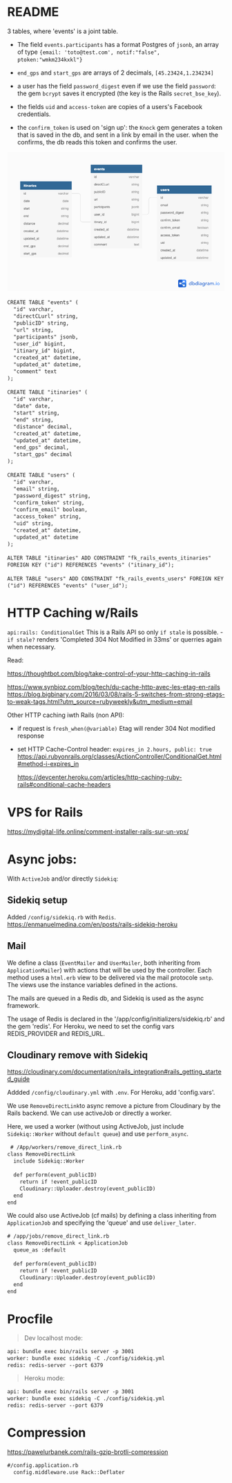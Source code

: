 # README

3 tables, where 'events' is a joint table.

- The field `events.participants` has a format Postgres of `jsonb`, an array of type `{email: 'toto@test.com', notif:"false", ptoken:"wmkm234kxkl"}`

- `end_gps` and `start_gps` are arrays of 2 decimals, `[45.23424,1.234234]`

- a user has the field `password_digest` even if we use the field `password`: the gem `bcrypt` saves it encrypted (the key is the Rails `secret_bse_key`).
- the fields `uid` and `access-token` are copies of a users's Facebook credentials.
- the `confirm_token` is used on 'sign up': the `Knock` gem generates a token that is saved in the db, and sent in a link by email in the user. when the confirms, the db reads this token and confirms the user.

![Database schema](https://github.com/ndrean/godwd/blob/master/public/goDownWind.png)

```
CREATE TABLE "events" (
  "id" varchar,
  "directCLurl" string,
  "publicID" string,
  "url" string,
  "participants" jsonb,
  "user_id" bigint,
  "itinary_id" bigint,
  "created_at" datetime,
  "updated_at" datetime,
  "comment" text
);

CREATE TABLE "itinaries" (
  "id" varchar,
  "date" date,
  "start" string,
  "end" string,
  "distance" decimal,
  "created_at" datetime,
  "updated_at" datetime,
  "end_gps" decimal,
  "start_gps" decimal
);

CREATE TABLE "users" (
  "id" varchar,
  "email" string,
  "password_digest" string,
  "confirm_token" string,
  "confirm_email" boolean,
  "access_token" string,
  "uid" string,
  "created_at" datetime,
  "updated_at" datetime
);

ALTER TABLE "itinaries" ADD CONSTRAINT "fk_rails_events_itinaries" FOREIGN KEY ("id") REFERENCES "events" ("itinary_id");

ALTER TABLE "users" ADD CONSTRAINT "fk_rails_events_users" FOREIGN KEY ("id") REFERENCES "events" ("user_id");
```

# HTTP Caching w/Rails

`api:rails: ConditionalGet`
This is a Rails API so only `if stale` is possible. -`if stale?` renders 'Completed 304 Not Modified in 33ms' or querries again when necessary.

Read:

<https://thoughtbot.com/blog/take-control-of-your-http-caching-in-rails>

<https://www.synbioz.com/blog/tech/du-cache-http-avec-les-etag-en-rails>
<https://blog.bigbinary.com/2016/03/08/rails-5-switches-from-strong-etags-to-weak-tags.html?utm_source=rubyweekly&utm_medium=email>

Other HTTP caching iwth Rails (non API):

- if request is `fresh_when(@variable)` Etag will render 304 Not modified response

- set HTTP Cache-Control header: `expires_in 2.hours, public: true`
  <https://api.rubyonrails.org/classes/ActionController/ConditionalGet.html#method-i-expires_in>

  <https://devcenter.heroku.com/articles/http-caching-ruby-rails#conditional-cache-headers>

# VPS for Rails

<https://mydigital-life.online/comment-installer-rails-sur-un-vps/>

# Async jobs:

With `ActiveJob` and/or directly `Sidekiq`:

## Sidekiq setup

Added `/config/sidekiq.rb` with `Redis`.
<https://enmanuelmedina.com/en/posts/rails-sidekiq-heroku>

## Mail

We define a class (`EventMailer` and `UserMailer`, both inheriting from `ApplicationMailer`) with actions that will be used by the controller. Each method uses a `html.erb` view to be delivered via the mail protocole `smtp`. The views use the instance variables defined in the actions.

The mails are queued in a Redis db, and Sidekiq is used as the async framework.

The usage of Redis is declared in the '/app/config/initializers/sidekiq.rb' and the gem 'redis'.
For Heroku, we need to set the config vars REDIS_PROVIDER and REDIS_URL.

## Cloudinary remove with Sidekiq

<https://cloudinary.com/documentation/rails_integration#rails_getting_started_guide>

Addded `/config/cloudinary.yml` with `.env`. For Heroku, add 'config.vars'.

We use `RemoveDirectLink`to async remove a picture from Cloudinary by the Rails backend. We can use activeJob or directly a worker.

Here, we used a worker (without using ActiveJob, just include `Sidekiq::Worker` without `default queue`) and use `perform_async`.

```
 # /App/workers/remove_direct_link.rb
class RemoveDirectLink
  include Sidekiq::Worker

  def perform(event_publicID)
    return if !event_publicID
    Cloudinary::Uploader.destroy(event_publicID)
  end
end
```

We could also use ActiveJob (cf mails) by defining a class inheriting from `ApplicationJob` and specifying the 'queue' and use `deliver_later`.

```
# /app/jobs/remove_direct_link.rb
class RemoveDirectLink < ApplicationJob
  queue_as :default

  def perform(event_publicID)
    return if !event_publicID
    Cloudinary::Uploader.destroy(event_publicID)
  end
end
```

# Procfile

> Dev localhost mode:

```
api: bundle exec bin/rails server -p 3001
worker: bundle exec sidekiq -C ./config/sidekiq.yml
redis: redis-server --port 6379

```

> Heroku mode:

```
api: bundle exec bin/rails server -p 3001
worker: bundle exec sidekiq -C ./config/sidekiq.yml
redis: redis-server --port 6379
```

# Compression

<https://pawelurbanek.com/rails-gzip-brotli-compression>

```
#/config.application.rb
  config.middleware.use Rack::Deflater
```
